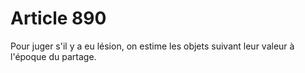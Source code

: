 # Article 890

Pour juger s'il y a eu lésion, on estime les objets suivant leur valeur à l'époque du partage.
